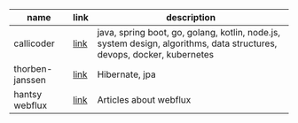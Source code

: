 | name       | link                               | description                                                                                                            |
| ------------ | ------------------------------------ | ------------------------------------------------------------------------------------------------------------------------ |
| callicoder | [link](https://www.callicoder.com) | java, spring boot, go, golang, kotlin, node.js, system design, algorithms, data structures, devops, docker, kubernetes |
| thorben-janssen | [link](https://thorben-janssen.com) | Hibernate, jpa |
| hantsy webflux | [link](https://hantsy.github.io/spring-reactive-sample/preface.html) | Articles about webflux |

